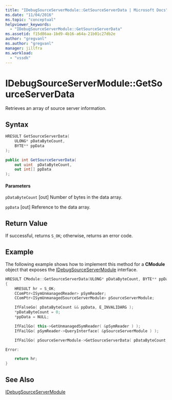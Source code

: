 ```yaml
---
title: "IDebugSourceServerModule::GetSourceServerData | Microsoft Docs"
ms.date: "11/04/2016"
ms.topic: "conceptual"
helpviewer_keywords:
  - "IDebugSourceServerModule::GetSourceServerData"
ms.assetid: f15d86aa-1bd9-4b16-a64a-21b01c27db2e
author: "gregvanl"
ms.author: "gregvanl"
manager: jillfra
ms.workload:
  - "vssdk"
---
```

# IDebugSourceServerModule::GetSourceServerData
Retrieves an array of source server information.

## Syntax

```cpp
HRESULT GetSourceServerData(
    ULONG* pDataByteCount,
    BYTE** ppData
);
```

```csharp
public int GetSourceServerData(
    out uint  pDataByteCount,
    out int[] ppData
);
```

#### Parameters
`pDataByteCount`
[out] Number of bytes in the data array.

`ppData`
[out] Reference to the data array.

## Return Value
If successful, returns `S_OK`; otherwise, returns an error code.

## Example
The following example shows how to implement this method for a **CModule** object that exposes the [IDebugSourceServerModule](../../../extensibility/debugger/reference/idebugsourceservermodule.md) interface.

```cpp
HRESULT CModule::GetSourceServerData(ULONG* pDataByteCount, BYTE** ppData)
{
    HRESULT hr = S_OK;
    CComPtr<ISymUnmanagedReader> pSymReader;
    CComPtr<ISymUnmanagedSourceServerModule> pSourceServerModule;

    IfFalseGo( pDataByteCount && ppData, E_INVALIDARG );
    *pDataByteCount = 0;
    *ppData = NULL;

    IfFailGo( this->GetUnmanagedSymReader( &pSymReader ) );
    IfFailGo( pSymReader->QueryInterface( &pSourceServerModule ) );

    IfFailGo( pSourceServerModule->GetSourceServerData( pDataByteCount, ppData ) );

Error:

    return hr;
}
```

## See Also
[IDebugSourceServerModule](../../../extensibility/debugger/reference/idebugsourceservermodule.md)
